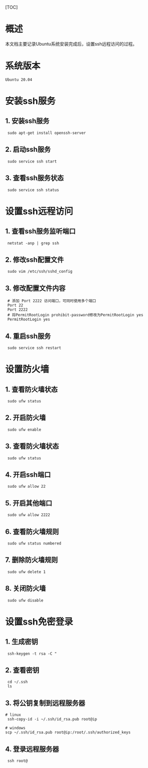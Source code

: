 [TOC]

# 概述

本文档主要记录Ubuntu系统安装完成后，设置ssh远程访问的过程。

# 系统版本

`Ubuntu 20.04`

# 安装ssh服务

## 1. 安装ssh服务

```shell
 sudo apt-get install openssh-server
```

## 2. 启动ssh服务

```shell
 sudo service ssh start
```

## 3. 查看ssh服务状态

```shell
 sudo service ssh status
```

# 设置ssh远程访问

## 1. 查看ssh服务监听端口

```shell
 netstat -anp | grep ssh
```

## 2. 修改ssh配置文件

```shell
 sudo vim /etc/ssh/sshd_config
```

## 3. 修改配置文件内容

```shell
 # 添加 Port 2222 访问端口，可同时使用多个端口
 Port 22
 Port 2222
 # 将PermitRootLogin prohibit-password修改为PermitRootLogin yes
 PermitRootLogin yes
```

## 4. 重启ssh服务

```shell
 sudo service ssh restart
```

# 设置防火墙

## 1. 查看防火墙状态

```shell
 sudo ufw status
```

## 2. 开启防火墙

```shell
 sudo ufw enable
```

## 3. 查看防火墙状态

```shell
 sudo ufw status
```

## 4. 开启ssh端口

```shell
 sudo ufw allow 22
```

## 5. 开启其他端口

```shell
 sudo ufw allow 2222
```

## 6. 查看防火墙规则

```shell
 sudo ufw status numbered
```

## 7. 删除防火墙规则

```shell
 sudo ufw delete 1
```

## 8. 关闭防火墙

```shell
 sudo ufw disable
```

# 设置ssh免密登录

## 1. 生成密钥

```shell
 ssh-keygen -t rsa -C "
```

## 2. 查看密钥

```shell
 cd ~/.ssh
 ls
```

## 3. 将公钥复制到远程服务器

```shell
# linux
 ssh-copy-id -i ~/.ssh/id_rsa.pub root@ip

# windows
scp ~/.ssh/id_rsa.pub root@ip:/root/.ssh/authorized_keys
```

## 4. 登录远程服务器

```shell
 ssh root@
```



